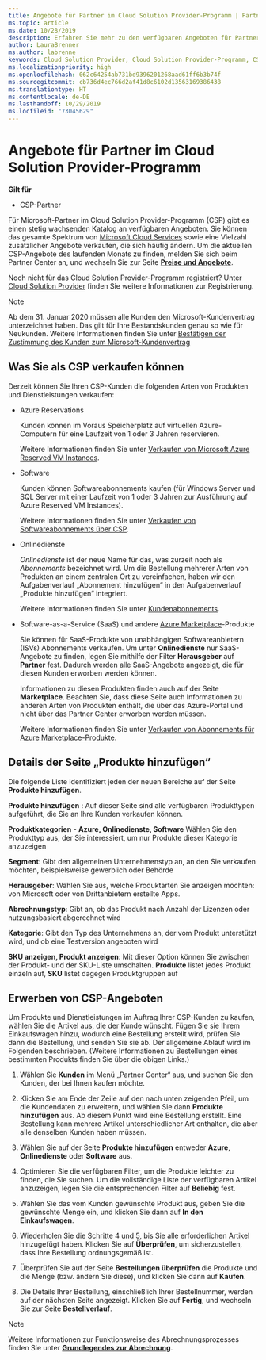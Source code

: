 ```yaml
---
title: Angebote für Partner im Cloud Solution Provider-Programm | Partner Center
ms.topic: article
ms.date: 10/28/2019
description: Erfahren Sie mehr zu den verfügbaren Angeboten für Partner im Cloud Solution Provider-Programm.
author: LauraBrenner
ms.author: labrenne
keywords: Cloud Solution Provider, Cloud Solution Provider-Programm, CSP, Produkt hinzufügen, an Kunden verkaufen, Partnerangebote, CSP-Angebote, cloudbasierte Dienste, Azure, Office 365, Dynamics, CSP-Partner, in CSP verkaufen, Azure RI, Azure Reserved Virtual Machine Instances, Azure-Reservierungen, Onlinedienste, Abonnementsoftware, AHUB, SQL Server in Azure, Windows Server in Azure, Kundenabonnements
ms.localizationpriority: high
ms.openlocfilehash: 062c64254ab731bd9396201268aad61ff6b3b74f
ms.sourcegitcommit: cb736d4ec766d2af41d8c6102d13563169386438
ms.translationtype: HT
ms.contentlocale: de-DE
ms.lasthandoff: 10/29/2019
ms.locfileid: "73045629"
---
```

# <a name="partner-offers-in-the-cloud-solution-provider-program"></a>Angebote für Partner im Cloud Solution Provider-Programm 

**Gilt für**

-  CSP-Partner

Für Microsoft-Partner im Cloud Solution Provider-Programm (CSP) gibt es einen stetig wachsenden Katalog an verfügbaren Angeboten. Sie können das gesamte Spektrum von [Microsoft Cloud Services](https://partner.microsoft.com/cloud-solution-provider/products-and-services) sowie eine Vielzahl zusätzlicher Angebote verkaufen, die sich häufig ändern. Um die aktuellen CSP-Angebote des laufenden Monats zu finden, melden Sie sich beim Partner Center an, und wechseln Sie zur Seite [**Preise und Angebote**](https://partnercenter.microsoft.com/pcv/sales).  

Noch nicht für das Cloud Solution Provider-Programm registriert? Unter [Cloud Solution Provider](https://partner.microsoft.com/cloud-solution-provider) finden Sie weitere Informationen zur Registrierung. 

>[!NOTE]
>Ab dem 31. Januar 2020 müssen alle Kunden den Microsoft-Kundenvertrag unterzeichnet haben. Das gilt für Ihre Bestandskunden genau so wie für Neukunden. Weitere Informationen finden Sie unter [Bestätigen der Zustimmung des Kunden zum Microsoft-Kundenvertrag](confirm-customer-agreement.md)

## <a name="what-you-can-sell-through-csp"></a>Was Sie als CSP verkaufen können

Derzeit können Sie Ihren CSP-Kunden die folgenden Arten von Produkten und Dienstleistungen verkaufen:

- Azure Reservations<br> 

    Kunden können im Voraus Speicherplatz auf virtuellen Azure-Computern für eine Laufzeit von 1 oder 3 Jahren reservieren.<br>
    
    Weitere Informationen finden Sie unter [Verkaufen von Microsoft Azure Reserved VM Instances](azure-reservations.md).

- Software<br>

    Kunden können Softwareabonnements kaufen (für Windows Server und SQL Server mit einer Laufzeit von 1 oder 3 Jahren zur Ausführung auf Azure Reserved VM Instances).<br>
 
    Weitere Informationen finden Sie unter [Verkaufen von Softwareabonnements über CSP](csp-software-subscriptions.md).  

- Onlinedienste<br>

    *Onlinedienste* ist der neue Name für das, was zurzeit noch als *Abonnements* bezeichnet wird. Um die Bestellung mehrerer Arten von Produkten an einem zentralen Ort zu vereinfachen, haben wir den Aufgabenverlauf „Abonnement hinzufügen“ in den Aufgabenverlauf „Produkte hinzufügen“ integriert.<br>
    
    Weitere Informationen finden Sie unter [Kundenabonnements](customer-subscriptions.md).

- Software-as-a-Service (SaaS) und andere [Azure Marketplace](https://azuremarketplace.microsoft.com/marketplace)-Produkte<br>

    Sie können für SaaS-Produkte von unabhängigen Softwareanbietern (ISVs) Abonnements verkaufen. Um unter **Onlinedienste** nur SaaS-Angebote zu finden, legen Sie mithilfe der Filter **Herausgeber** auf **Partner** fest. Dadurch werden alle SaaS-Angebote angezeigt, die für diesen Kunden erworben werden können.<br>
    
    Informationen zu diesen Produkten finden auch auf der Seite **Marketplace**. Beachten Sie, dass diese Seite auch Informationen zu anderen Arten von Produkten enthält, die über das Azure-Portal und nicht über das Partner Center erworben werden müssen.<br>

    Weitere Informationen finden Sie unter [Verkaufen von Abonnements für Azure Marketplace-Produkte](sell-marketplace-products.md).

## <a name="add-products-page-details"></a>Details der Seite „Produkte hinzufügen“

Die folgende Liste identifiziert jeden der neuen Bereiche auf der Seite **Produkte hinzufügen**.

**Produkte hinzufügen** : Auf dieser Seite sind alle verfügbaren Produkttypen aufgeführt, die Sie an Ihre Kunden verkaufen können.

**Produktkategorien** - **Azure, Onlinedienste, Software** Wählen Sie den Produkttyp aus, der Sie interessiert, um nur Produkte dieser Kategorie anzuzeigen

**Segment**: Gibt den allgemeinen Unternehmenstyp an, an den Sie verkaufen möchten, beispielsweise gewerblich oder Behörde

**Herausgeber**: Wählen Sie aus, welche Produktarten Sie anzeigen möchten: von Microsoft oder von Drittanbietern erstellte Apps.

**Abrechnungstyp**: Gibt an, ob das Produkt nach Anzahl der Lizenzen oder nutzungsbasiert abgerechnet wird

**Kategorie**: Gibt den Typ des Unternehmens an, der vom Produkt unterstützt wird, und ob eine Testversion angeboten wird

**SKU anzeigen, Produkt anzeigen**: Mit dieser Option können Sie zwischen der Produkt- und der SKU-Liste umschalten. **Produkte** listet jedes Produkt einzeln auf, **SKU** listet dagegen Produktgruppen auf

## <a name="buy-csp-offers"></a>Erwerben von CSP-Angeboten

Um Produkte und Dienstleistungen im Auftrag Ihrer CSP-Kunden zu kaufen, wählen Sie die Artikel aus, die der Kunde wünscht. Fügen Sie sie Ihrem Einkaufswagen hinzu, wodurch eine Bestellung erstellt wird, prüfen Sie dann die Bestellung, und senden Sie sie ab. Der allgemeine Ablauf wird im Folgenden beschrieben. (Weitere Informationen zu Bestellungen eines bestimmten Produkts finden Sie über die obigen Links.)

1. Wählen Sie **Kunden** im Menü „Partner Center“ aus, und suchen Sie den Kunden, der bei Ihnen kaufen möchte. 

2. Klicken Sie am Ende der Zeile auf den nach unten zeigenden Pfeil, um die Kundendaten zu erweitern, und wählen Sie dann **Produkte hinzufügen** aus. Ab diesem Punkt wird eine Bestellung erstellt. Eine Bestellung kann mehrere Artikel unterschiedlicher Art enthalten, die aber alle denselben Kunden haben müssen.

3. Wählen Sie auf der Seite **Produkte hinzufügen** entweder **Azure**, **Onlinedienste** oder **Software** aus.

4. Optimieren Sie die verfügbaren Filter, um die Produkte leichter zu finden, die Sie suchen. Um die vollständige Liste der verfügbaren Artikel anzuzeigen, legen Sie die entsprechenden Filter auf **Beliebig** fest. 

5. Wählen Sie das vom Kunden gewünschte Produkt aus, geben Sie die gewünschte Menge ein, und klicken Sie dann auf **In den Einkaufswagen**.

6. Wiederholen Sie die Schritte 4 und 5, bis Sie alle erforderlichen Artikel hinzugefügt haben. Klicken Sie auf **Überprüfen**, um sicherzustellen, dass Ihre Bestellung ordnungsgemäß ist.  

7. Überprüfen Sie auf der Seite **Bestellungen überprüfen** die Produkte und die Menge (bzw. ändern Sie diese), und klicken Sie dann auf **Kaufen**. 

8. Die Details Ihrer Bestellung, einschließlich Ihrer Bestellnummer, werden auf der nächsten Seite angezeigt. Klicken Sie auf **Fertig**, und wechseln Sie zur Seite **Bestellverlauf**. 

> [!NOTE]
> Weitere Informationen zur Funktionsweise des Abrechnungsprozesses finden Sie unter [**Grundlegendes zur Abrechnung**](https://docs.microsoft.com/partner-center/billing-basics).


